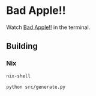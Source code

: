 # Bad Apple!!

Watch [Bad Apple!!](https://www.youtube.com/watch?v=FtutLA63Cp8) in the terminal.

## Building

### Nix

```sh
nix-shell

python src/generate.py
```
